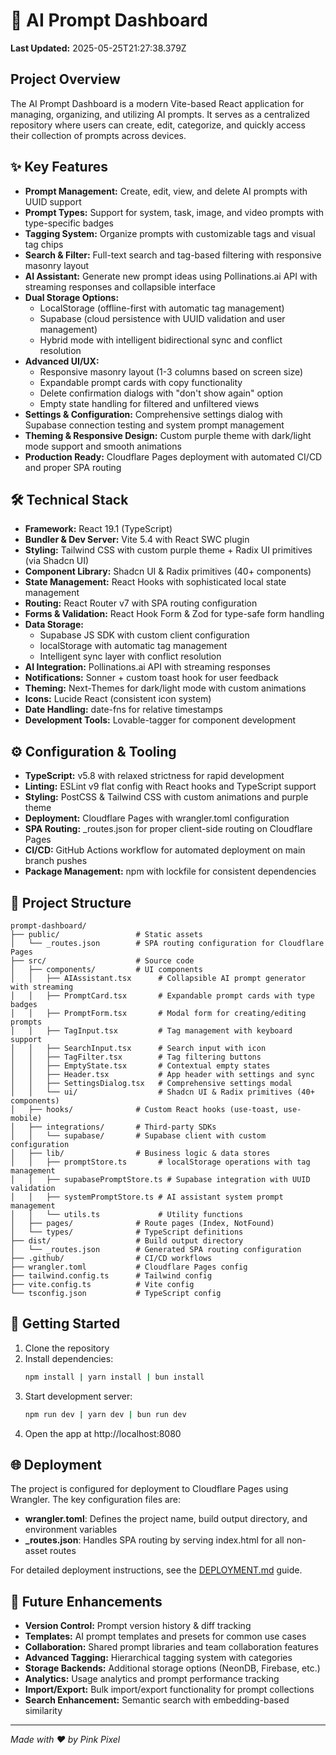 # 🚀 AI Prompt Dashboard

**Last Updated:** 2025-05-25T21:27:38.379Z

## Project Overview

The AI Prompt Dashboard is a modern Vite-based React application for managing, organizing, and utilizing AI prompts. It serves as a centralized repository where users can create, edit, categorize, and quickly access their collection of prompts across devices.

## ✨ Key Features

- **Prompt Management:** Create, edit, view, and delete AI prompts with UUID support
- **Prompt Types:** Support for system, task, image, and video prompts with type-specific badges
- **Tagging System:** Organize prompts with customizable tags and visual tag chips
- **Search & Filter:** Full-text search and tag-based filtering with responsive masonry layout
- **AI Assistant:** Generate new prompt ideas using Pollinations.ai API with streaming responses and collapsible interface
- **Dual Storage Options:**
  - LocalStorage (offline-first with automatic tag management)
  - Supabase (cloud persistence with UUID validation and user management)
  - Hybrid mode with intelligent bidirectional sync and conflict resolution
- **Advanced UI/UX:**
  - Responsive masonry layout (1-3 columns based on screen size)
  - Expandable prompt cards with copy functionality
  - Delete confirmation dialogs with "don't show again" option
  - Empty state handling for filtered and unfiltered views
- **Settings & Configuration:** Comprehensive settings dialog with Supabase connection testing and system prompt management
- **Theming & Responsive Design:** Custom purple theme with dark/light mode support and smooth animations
- **Production Ready:** Cloudflare Pages deployment with automated CI/CD and proper SPA routing

## 🛠️ Technical Stack

- **Framework:** React 19.1 (TypeScript)
- **Bundler & Dev Server:** Vite 5.4 with React SWC plugin
- **Styling:** Tailwind CSS with custom purple theme + Radix UI primitives (via Shadcn UI)
- **Component Library:** Shadcn UI & Radix primitives (40+ components)
- **State Management:** React Hooks with sophisticated local state management
- **Routing:** React Router v7 with SPA routing configuration
- **Forms & Validation:** React Hook Form & Zod for type-safe form handling
- **Data Storage:**
  - Supabase JS SDK with custom client configuration
  - localStorage with automatic tag management
  - Intelligent sync layer with conflict resolution
- **AI Integration:** Pollinations.ai API with streaming responses
- **Notifications:** Sonner + custom toast hook for user feedback
- **Theming:** Next-Themes for dark/light mode with custom animations
- **Icons:** Lucide React (consistent icon system)
- **Date Handling:** date-fns for relative timestamps
- **Development Tools:** Lovable-tagger for component development

## ⚙️ Configuration & Tooling

- **TypeScript:** v5.8 with relaxed strictness for rapid development
- **Linting:** ESLint v9 flat config with React hooks and TypeScript support
- **Styling:** PostCSS & Tailwind CSS with custom animations and purple theme
- **Deployment:** Cloudflare Pages with wrangler.toml configuration
- **SPA Routing:** _routes.json for proper client-side routing on Cloudflare Pages
- **CI/CD:** GitHub Actions workflow for automated deployment on main branch pushes
- **Package Management:** npm with lockfile for consistent dependencies

## 📁 Project Structure

```
prompt-dashboard/
├── public/                 # Static assets
│   └── _routes.json        # SPA routing configuration for Cloudflare Pages
├── src/                    # Source code
│   ├── components/         # UI components
│   │   ├── AIAssistant.tsx      # Collapsible AI prompt generator with streaming
│   │   ├── PromptCard.tsx       # Expandable prompt cards with type badges
│   │   ├── PromptForm.tsx       # Modal form for creating/editing prompts
│   │   ├── TagInput.tsx         # Tag management with keyboard support
│   │   ├── SearchInput.tsx      # Search input with icon
│   │   ├── TagFilter.tsx        # Tag filtering buttons
│   │   ├── EmptyState.tsx       # Contextual empty states
│   │   ├── Header.tsx           # App header with settings and sync
│   │   ├── SettingsDialog.tsx   # Comprehensive settings modal
│   │   └── ui/                  # Shadcn UI & Radix primitives (40+ components)
│   ├── hooks/              # Custom React hooks (use-toast, use-mobile)
│   ├── integrations/       # Third-party SDKs
│   │   └── supabase/       # Supabase client with custom configuration
│   ├── lib/                # Business logic & data stores
│   │   ├── promptStore.ts       # localStorage operations with tag management
│   │   ├── supabasePromptStore.ts # Supabase integration with UUID validation
│   │   ├── systemPromptStore.ts # AI assistant system prompt management
│   │   └── utils.ts             # Utility functions
│   ├── pages/              # Route pages (Index, NotFound)
│   └── types/              # TypeScript definitions
├── dist/                   # Build output directory
│   └── _routes.json        # Generated SPA routing configuration
├── .github/                # CI/CD workflows
├── wrangler.toml           # Cloudflare Pages config
├── tailwind.config.ts      # Tailwind config
├── vite.config.ts          # Vite config
└── tsconfig.json           # TypeScript config
```

## 🚀 Getting Started

1. Clone the repository
2. Install dependencies:
   ```bash
   npm install | yarn install | bun install
   ```
3. Start development server:
   ```bash
   npm run dev | yarn dev | bun run dev
   ```
4. Open the app at http://localhost:8080

## 🌐 Deployment

The project is configured for deployment to Cloudflare Pages using Wrangler. The key configuration files are:

- **wrangler.toml**: Defines the project name, build output directory, and environment variables
- **_routes.json**: Handles SPA routing by serving index.html for all non-asset routes

For detailed deployment instructions, see the [DEPLOYMENT.md](DEPLOYMENT.md) guide.

## 🔮 Future Enhancements

- **Version Control:** Prompt version history & diff tracking
- **Templates:** AI prompt templates and presets for common use cases
- **Collaboration:** Shared prompt libraries and team collaboration features
- **Advanced Tagging:** Hierarchical tagging system with categories
- **Storage Backends:** Additional storage options (NeonDB, Firebase, etc.)
- **Analytics:** Usage analytics and prompt performance tracking
- **Import/Export:** Bulk import/export functionality for prompt collections
- **Search Enhancement:** Semantic search with embedding-based similarity

---
*Made with ❤️ by Pink Pixel*